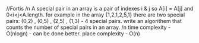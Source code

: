 //Fortis /n
A special pair in an array is a pair of indexes i & j so A[i] = A[j] and 0<i<j<A.length.
for example in the array {1,2,1,2,5,1} there are two special pairs: (0,2) , (0,5) , (2,5) , (1,3) - 4 special pairs.
write an algorithem that counts the number of special pairs in an array.  /n
time complexity - O(nlogn) - can be done better. 
place complexity - O(n)
